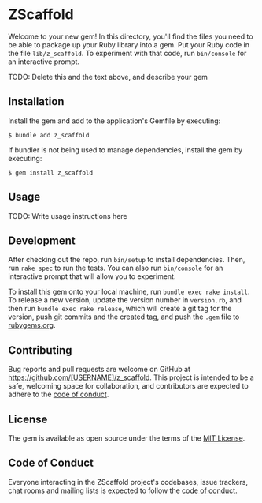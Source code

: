 # ZScaffold

Welcome to your new gem! In this directory, you'll find the files you need to be able to package up your Ruby library into a gem. Put your Ruby code in the file `lib/z_scaffold`. To experiment with that code, run `bin/console` for an interactive prompt.

TODO: Delete this and the text above, and describe your gem

## Installation

Install the gem and add to the application's Gemfile by executing:

    $ bundle add z_scaffold

If bundler is not being used to manage dependencies, install the gem by executing:

    $ gem install z_scaffold

## Usage

TODO: Write usage instructions here

## Development

After checking out the repo, run `bin/setup` to install dependencies. Then, run `rake spec` to run the tests. You can also run `bin/console` for an interactive prompt that will allow you to experiment.

To install this gem onto your local machine, run `bundle exec rake install`. To release a new version, update the version number in `version.rb`, and then run `bundle exec rake release`, which will create a git tag for the version, push git commits and the created tag, and push the `.gem` file to [rubygems.org](https://rubygems.org).

## Contributing

Bug reports and pull requests are welcome on GitHub at https://github.com/[USERNAME]/z_scaffold. This project is intended to be a safe, welcoming space for collaboration, and contributors are expected to adhere to the [code of conduct](https://github.com/[USERNAME]/z_scaffold/blob/master/CODE_OF_CONDUCT.md).

## License

The gem is available as open source under the terms of the [MIT License](https://opensource.org/licenses/MIT).

## Code of Conduct

Everyone interacting in the ZScaffold project's codebases, issue trackers, chat rooms and mailing lists is expected to follow the [code of conduct](https://github.com/[USERNAME]/z_scaffold/blob/master/CODE_OF_CONDUCT.md).
